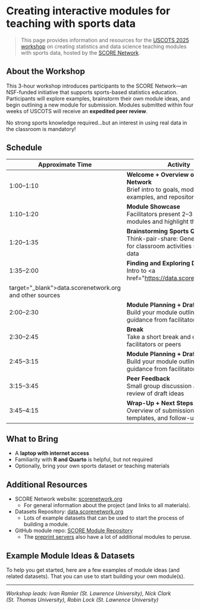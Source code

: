 # Creating interactive modules for teaching with sports data


> This page provides information and resources for the <a
> href="https://www.causeweb.org/cause/uscots/uscots25/program/workshops/w13"
> target="_blank">USCOTS 2025 workshop</a> on creating statistics and
> data science teaching modules with sports data, hosted by the
> <a href="https://scorenetwork.org" target="_blank">SCORE Network</a>.

## About the Workshop

This 3-hour workshop introduces participants to the SCORE Network—an
NSF-funded initiative that supports sports-based statistics education.
Participants will explore examples, brainstorm their own module ideas,
and begin outlining a new module for submission. Modules submitted
within four weeks of USCOTS will receive an **expedited peer review**.

No strong sports knowledge required…but an interest in using real data
in the classroom is mandatory!

## Schedule

| Approximate Time | Activity |
|----|----|
| 1:00–1:10 | **Welcome + Overview of SCORE Network**<br>Brief intro to goals, module examples, and repository benefits |
| 1:10–1:20 | **Module Showcase**<br>Facilitators present 2–3 example modules and highlight their structure |
| 1:20–1:35 | **Brainstorming Sports Questions**<br>Think-pair-share: Generate ideas for classroom activities using sports data |
| 1:35–2:00 | **Finding and Exploring Datasets**<br>Intro to <a href="https://data.scorenetwork.org"
target="_blank">data.scorenetwork.org</a> and other sources |
| 2:00–2:30 | **Module Planning + Drafting**<br>Build your module outline with guidance from facilitators |
| 2:30–2:45 | **Break**<br>Take a short break and chat with facilitators or peers |
| 2:45–3:15 | **Module Planning + Drafting**<br>Build your module outline with guidance from facilitators |
| 3:15–3:45 | **Peer Feedback**<br>Small group discussion and peer review of draft ideas |
| 3:45–4:15 | **Wrap-Up + Next Steps**<br>Overview of submission process, templates, and follow-up support |

## What to Bring

- A **laptop with internet access**
- Familiarity with **R and Quarto** is helpful, but not required
- Optionally, bring your own sports dataset or teaching materials

## Additional Resources

- SCORE Network website:
  <a href="https://scorenetwork.org" target="_blank">scorenetwork.org</a>
  - For general information about the project (and links to all
    materials).
- Datasets Repository: <a href="https://data.scorenetwork.org"
  target="_blank">data.scorenetwork.org</a>
  - Lots of example datasets that can be used to start the process of
    building a module.
- GitHub module repo:
  <a href="https://modules.scorenetwork.org/" target="_blank">SCORE Module
  Repository</a>
  - The <a href="https://modules.scorenetwork.org/preprints.html"
    target="_blank">preprint servers</a> also have a lot of additional
    modules to peruse.

## Example Module Ideas & Datasets

To help you get started, here are a few examples of module ideas (and
related datasets). That you can use to start building your own
module(s).

------------------------------------------------------------------------

*Workshop leads: Ivan Ramler (St. Lawrence University), Nick Clark
(St. Thomas University), Robin Lock (St. Lawrence University)*
